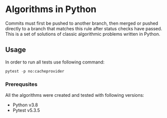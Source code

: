# Algorithms in Python
Commits must first be pushed to another branch, then merged or pushed directly to a branch that matches this rule after status checks have passed.
This is a set of solutions of classic algorithmic problems written in Python. 

## Usage

In order to run all tests use following command:
```python
pytest -p no:cacheprovider
```

### Prerequsites

All the algorithms were created and tested with following versions:

* Python v3.8
* Pytest v5.3.5
